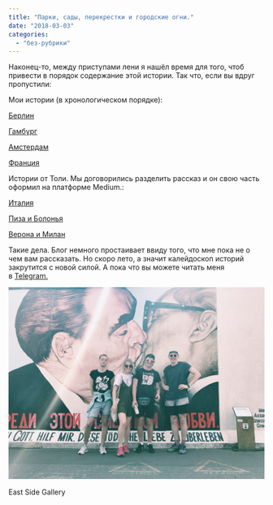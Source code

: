 ```yaml
---
title: "Парки, сады, перекрестки и городские огни."
date: "2018-03-03"
categories: 
  - "без-рубрики"
---
```


Наконец-то, между приступами лени я нашёл время для того, чтоб привести в порядок содержание этой истории. Так что, если вы вдруг пропустили:

Мои истории (в хронологическом порядке):

[Берлин](https://skndlst.wordpress.com/2017/09/01/%d0%bf%d0%b0%d1%80%d0%ba%d0%b8-%d1%81%d0%b0%d0%b4%d1%8b-%d0%bf%d0%b5%d1%80%d0%b5%d0%ba%d1%80%d1%91%d1%81%d1%82%d0%ba%d0%b8-%d0%b8-%d0%b3%d0%be%d1%80%d0%be%d0%b4%d1%81%d0%ba%d0%b8%d0%b5-%d0%be%d0%b3/)

[Гамбург](https://skndlst.wordpress.com/2017/09/02/%d0%b3%d0%b0%d0%bc%d0%b1%d1%83%d1%80%d0%b3/)

[Амстердам](https://skndlst.wordpress.com/2017/09/22/%d0%bf%d0%b0%d1%80%d0%ba%d0%b8-%d1%81%d0%b0%d0%b4%d1%8b-%d0%bf%d0%b5%d1%80%d0%b5%d0%ba%d1%80%d1%91%d1%81%d1%82%d0%ba%d0%b8-%d0%b8-%d0%b3%d0%be%d1%80%d0%be%d0%b4%d1%81%d0%ba%d0%b8%d0%b5-%d0%be%d0%b3-2/)

[Франция](https://skndlst.wordpress.com/2017/11/30/%d0%bf%d0%b0%d1%80%d0%ba%d0%b8-%d1%81%d0%b0%d0%b4%d1%8b-%d0%bf%d0%b5%d1%80%d0%b5%d0%ba%d1%80%d1%91%d1%81%d1%82%d0%ba%d0%b8-%d0%b8-%d0%b3%d0%be%d1%80%d0%be%d0%b4%d1%81%d0%ba%d0%b8%d0%b5-%d0%be%d0%b3-3/)

Истории от Толи. Мы договорились разделить рассказ и он свою часть оформил на платформе Medium.:

[Италия](https://medium.com/travelru/matta-corsa-in-italia-692c141807f8?source=user_profile---------3----------------)

[Пиза и Болонья](https://medium.com/travelru/pisa-and-bologna-efb44308247a?source=user_profile---------2----------------)

[Верона и Милан](https://medium.com/travelru/verona-milan-cba02a6b231b)

Такие дела. Блог немного простаивает ввиду того, что мне пока не о чем вам рассказать. Но скоро лето, а значит калейдоскоп историй закрутится с новой силой. А пока что вы можете читать меня в [Telegram.](https://t.me/skndlst_thoughts)

![Processed with VSCO with c1 preset](images/2017-08-26-12-09-24-1.jpg)

East Side Gallery

